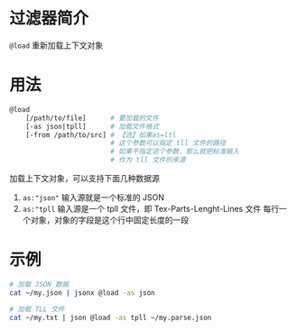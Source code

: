 # 过滤器简介

`@load` 重新加载上下文对象

# 用法

```bash
@load 
    [/path/to/file]      # 要加载的文件
    [-as json|tpll]      # 加载文件格式
    [-from /path/to/src] # 【选】如果as=ltl
                         # 这个参数可以指定 tll 文件的路径
                         # 如果不指定这个参数，那么就把标准输入
                         # 作为 tll 文件的来源
```

加载上下文对象，可以支持下面几种数据源

1. `as:"json"` 输入源就是一个标准的 JSON
2. `as:"tpll` 输入源是一个 tpll 文件，即 Tex-Parts-Lenght-Lines 文件
   每行一个对象，对象的字段是这个行中固定长度的一段

# 示例

```bash
# 加载 JSON 数据
cat ~/my.json | jsonx @load -as json 

# 加载 TLL 文件
cat ~/my.txt | json @load -as tpll ~/my.parse.json
```


